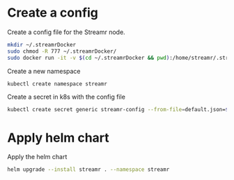 
# Create a config

Create a config file for the Streamr node.
```bash
mkdir ~/.streamrDocker
sudo chmod -R 777 ~/.streamrDocker/
sudo docker run -it -v $(cd ~/.streamrDocker && pwd):/home/streamr/.streamr streamr/node bin/config-wizard
```

Create a new namespace
```bash
kubectl create namespace streamr
```

Create a secret in k8s with the config file
```bash
kubectl create secret generic streamr-config --from-file=default.json=$HOME/.streamrDocker/config/default.json --namespace streamr
```

# Apply helm chart

Apply the helm chart
```bash
helm upgrade --install streamr . --namespace streamr
```
